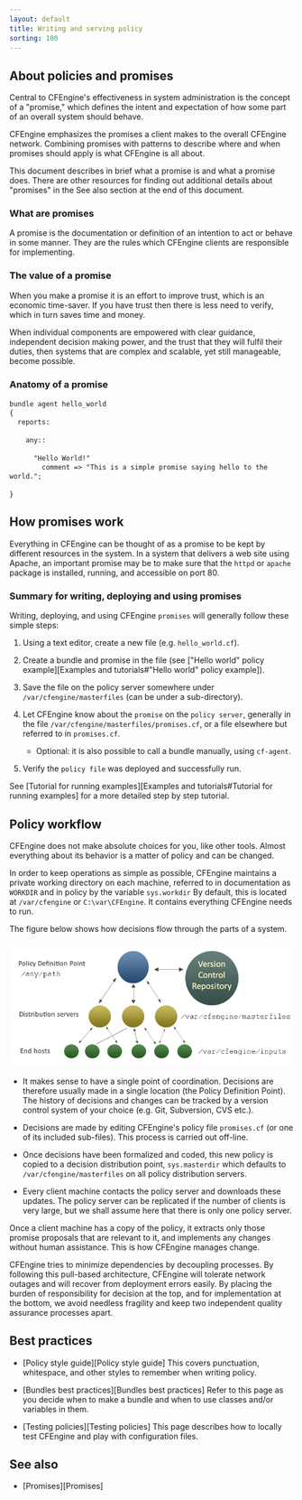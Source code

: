 ```yaml
---
layout: default
title: Writing and serving policy
sorting: 100
---
```


## About policies and promises

Central to CFEngine's effectiveness in system administration is the concept of a "promise," which defines the intent and expectation of how some part of an overall system should behave.

CFEngine emphasizes the promises a client makes to the overall CFEngine network. Combining promises with patterns to describe where and when promises should apply is what CFEngine is all about.

This document describes in brief what a promise is and what a promise does. There are other resources for finding out additional details about "promises" in the See also section at the end of this document.

### What are promises

A promise is the documentation or definition of an intention to act or behave in some manner. They are the rules which CFEngine clients are responsible for implementing.

### The value of a promise

When you make a promise it is an effort to improve trust, which is an economic time-saver. If you have trust then there is less need to verify, which in turn saves time and money.

When individual components are empowered with clear guidance, independent decision making power, and the trust that they will fulfil their duties, then systems that are complex and scalable, yet still manageable, become possible.

### Anatomy of a promise

```cf3
bundle agent hello_world
{
  reports:

    any::

      "Hello World!"
        comment => "This is a simple promise saying hello to the world.";

}
```

## How promises work

Everything in CFEngine can be thought of as a promise to be kept by different resources in the system. In a system that delivers a web site using Apache, an important promise may be to make sure that the `httpd` or `apache` package is installed, running, and accessible on port 80.

### Summary for writing, deploying and using promises

Writing, deploying, and using CFEngine `promises` will generally follow these simple steps:

1. Using a text editor, create a new file (e.g. `hello_world.cf`).
2. Create a bundle and promise in the file (see ["Hello world" policy example][Examples and tutorials#"Hello world" policy example]).
3. Save the file on the policy server somewhere under `/var/cfengine/masterfiles` (can be under a sub-directory).
4. Let CFEngine know about the `promise` on the `policy server`, generally in the file `/var/cfengine/masterfiles/promises.cf`, or a file elsewhere but referred to in `promises.cf`.
    * Optional: it is also possible to call a bundle manually, using `cf-agent`.

5. Verify the `policy file` was deployed and successfully run.

See [Tutorial for running examples][Examples and tutorials#Tutorial for running examples] for a more detailed step by step tutorial.

## Policy workflow

CFEngine does not make absolute choices for you, like other tools.  Almost
everything about its behavior is a matter of policy and can be changed.

In order to keep operations as simple as possible, CFEngine maintains a private
working directory on each machine, referred to in documentation as `WORKDIR` and
in policy by the variable ```sys.workdir``` By default, this is located at
`/var/cfengine` or `C:\var\CFEngine`. It contains everything CFEngine needs to
run.

The figure below shows how decisions flow through the parts of a system.

![Policy decision and distribution flowchart](policy-decision-flow.png)

* It makes sense to have a single point of coordination. Decisions are
  therefore usually made in a single location (the Policy Definition Point).
  The history of decisions and changes can be tracked by a version control
  system of your choice (e.g. Git, Subversion, CVS etc.).

* Decisions are made by editing CFEngine's policy file `promises.cf` (or one
  of its included sub-files). This process is carried out off-line.

* Once decisions have been formalized and coded, this new policy is copied to a
  decision distribution point, ```sys.masterdir``` which defaults to
  `/var/cfengine/masterfiles` on all policy distribution servers.

* Every client machine contacts the policy server and downloads these updates.
  The policy server can be replicated if the number of clients is very large,
  but we shall assume here that there is only one policy server.

Once a client machine has a copy of the policy, it extracts only those promise
proposals that are relevant to it, and implements any changes without human
assistance. This is how CFEngine manages change.

CFEngine tries to minimize dependencies by decoupling processes. By following
this pull-based architecture, CFEngine will tolerate network outages and will
recover from deployment errors easily. By placing the burden of responsibility
for decision at the top, and for implementation at the bottom, we avoid
needless fragility and keep two independent quality assurance processes apart.

## Best practices

* [Policy style guide][Policy style guide] This covers punctuation, whitespace, and other styles to remember when writing policy.

* [Bundles best practices][Bundles best practices] Refer to this page as you decide when to make a bundle and when to use classes and/or variables in them.

* [Testing policies][Testing policies] This page describes how to locally test CFEngine and play with configuration files.


## See also
* [Promises][Promises]
